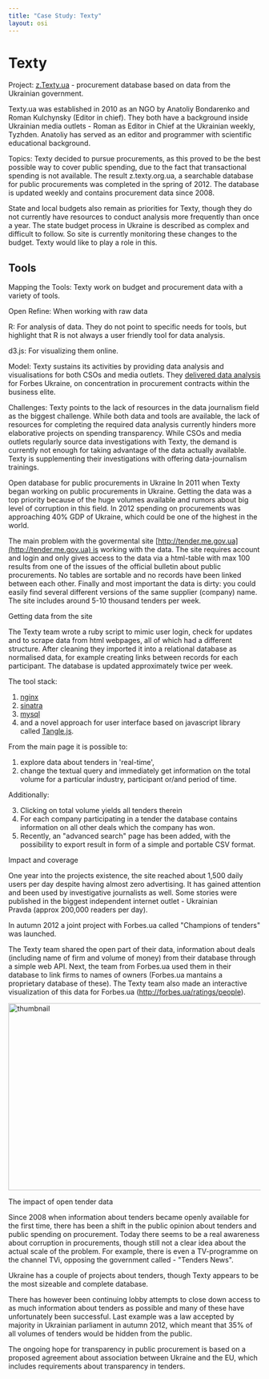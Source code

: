 ```yaml
---
title: "Case Study: Texty"
layout: osi
---
```


# Texty

Project: [z.Texty.ua](http://z.texty.org.ua/) - procurement database
based on data from the Ukrainian government.

Texty.ua was established in 2010 as an NGO by Anatoliy Bondarenko and
Roman Kulchynsky (Editor in chief). They both have a background inside
Ukrainian media outlets - Roman as Editor in Chief at the Ukrainian
weekly, Tyzhden. Anatoliy has served as an editor and programmer with
scientific educational background.

Topics: Texty decided to pursue procurements, as this proved to be the
best possible way to cover public spending, due to the fact that
transactional spending is not available. The result z.texty.org.ua, a
searchable database for public procurements was completed in the spring
of 2012. The database is updated weekly and contains procurement data
since 2008.

State and local budgets also remain as priorities for Texty, though they
do not currently have resources to conduct analysis more frequently than
once a year. The state budget process in Ukraine is described as complex
and difficult to follow. So site is currently monitoring these changes
to the budget. Texty would like to play a role in this.

## Tools

Mapping the Tools: Texty work on budget and procurement data with a
variety of tools.

Open Refine: When working with raw data

R: For analysis of data. They do not point to specific needs for tools,
but highlight that R is not always a user friendly tool for data
analysis.

d3.js: For visualizing them online.

Model: Texty sustains its activities by providing data analysis and
visualisations for both CSOs and media outlets.
They [delivered data
analysis](http://forbes.ua/ratings/people) for Forbes Ukraine, on
concentration in procurement contracts within the business elite.

Challenges: Texty points to the lack of resources in the data journalism
field as the biggest challenge. While both data and tools are available,
the lack of resources for completing the required data analysis
currently hinders more elaborative projects on spending transparency.
While CSOs and media outlets regularly source data investigations with
Texty, the demand is currently not enough for taking advantage of the
data actually available. Texty is supplementing their investigations
with offering data-journalism trainings.

Open database for public procurements in Ukraine
In 2011 when Texty began working on public procurements in Ukraine.
Getting the data was a top priority because of the huge volumes
available and rumors about big level of corruption in this field. In
2012 spending on procurements was approaching 40% GDP of Ukraine, which
could be one of the highest in the world.

The main problem with the govermental site
[http://tender.me.gov.ua](http://tender.me.gov.ua) is working with the
data. The site requires account and login and only gives access to the
data via a html-table with max 100 results from one of the issues of the
official bulletin about public procurements. No tables are sortable and
no records have been linked between each other. Finally and most
important the data is dirty: you could easily find several different
versions of the same supplier (company) name. The site includes around
5-10 thousand tenders per week.

Getting data from the site

The Texty team wrote a ruby script to mimic user login, check for
updates and to scrape data from html webpages, all of which had a
different structure. After cleaning they imported it into a relational
database as normalised data, for example creating links between records
for each participant. The database is updated approximately twice per
week.

The tool stack:

1.  [nginx](http://wiki.nginx.org/Main)
2.  [sinatra](http://www.sinatrarb.com/)
3.  [mysql](http://www.mysql.com/)
4.  and a novel approach for user interface based on javascript library
    called [Tangle.js](http://worrydream.com/Tangle/).

From the main page it is possible to:

1.  explore data about tenders in 'real-time',
2.  change the textual query and immediately get information on the
    total volume for a particular industry, participant or/and period of
    time.

Additionally:

3.  Clicking on total volume yields all tenders therein
4.  For each company participating in a tender the database contains
    information on all other deals which the company has won.
5.  Recently, an "advanced search" page has been added, with the
    possibility to export result in form of a simple and portable CSV
    format.

Impact and coverage


One year into the projects existence, the site reached about 1,500 daily
users per day despite having almost zero advertising. It has gained
attention and been used by investigative journalists as well. Some
stories were published in the biggest independent
internet outlet - Ukrainian Pravda (approx 200,000 readers per day).

In autumn 2012 a joint project with Forbes.ua called "Champions of
tenders" was launched.

The Texty team shared the open part of their data, information about
deals (including name of firm and volume of money) from their database
through a simple web API. Next, the team from Forbes.ua used them in
their database to link firms to names of owners (Forbes.ua mantains a
proprietary database of these). The Texty team also made an interactive
visualization of this data for Forbes.ua
(http://forbes.ua/ratings/people).

<a href="http://www.flickr.com/photos/94746900@N06/8895650387/" title="thumbnail by anderspedersenOKF, on Flickr"><img src="https://farm9.staticflickr.com/8123/8895650387_c1f6582979_o.jpg" width="600" height="373" alt="thumbnail"></a>

The impact of open tender data

Since 2008 when information about tenders became openly available for
the first time, there has been a shift in the public opinion about
tenders and public spending on procurement. Today there seems to be a
real awareness about corruption in procurements, though still not a
clear idea about the actual scale of the problem. For example, there is
even a TV-programme on the channel TVi, opposing the government called -
"Tenders News".

Ukraine has a couple of projects about tenders, though Texty appears to
be the most sizeable and complete database.

There has however been continuing lobby attempts to close down access to
as much information about tenders as possible and many of these have
unfortunately been successful. Last example was a law accepted by
majority in Ukrainian parliament in autumn 2012, which meant that 35% of
all volumes of tenders would be hidden from the public.

The ongoing hope for transparency in public procurement is based on a
proposed agreement about association between Ukraine and the EU, which
includes requirements about transparency in tenders.
